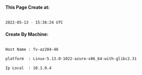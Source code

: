 
   
#### This Page Create at:

```bash

2022-05-13 - 15:36:24 UTC

```

#### Create By Machine:

```bash

Host Name : fv-az204-46

platform  : Linux-5.13.0-1022-azure-x86_64-with-glibc2.31

Ip Local  : 10.1.0.4

```

